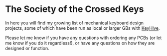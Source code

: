 # The Society of the Crossed Keys

In here you will find my growing list of mechanical keyboard design projects, some of which have been run as local or larger GBs with [KeyHive](www.keyhive.xyz).

Please let me know if you have any questions with ordering any PCBs (or let me know if you do it regardless!), or have any questions on how they are designed or function.
